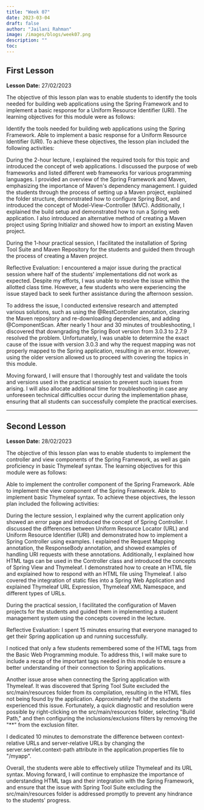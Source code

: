 ```yaml
---
title: "Week 07"
date: 2023-03-04
draft: false
author: "Jailani Rahman"
image: /images/blogs/week07.png
description: ""
toc:
---
```


## First Lesson

**Lesson Date:** 27/02/2023

The objective of this lesson plan was to enable students to identify the tools needed for building web applications using the Spring Framework and to implement a basic response for a Uniform Resource Identifier (URI). The learning objectives for this module were as follows:

Identify the tools needed for building web applications using the Spring Framework.
Able to implement a basic response for a Uniform Resource Identifier (URI).
To achieve these objectives, the lesson plan included the following activities:

During the 2-hour lecture, I explained the required tools for this topic and introduced the concept of web applications. I discussed the purpose of web frameworks and listed different web frameworks for various programming languages. I provided an overview of the Spring Framework and Maven, emphasizing the importance of Maven's dependency management. I guided the students through the process of setting up a Maven project, explained the folder structure, demonstrated how to configure Spring Boot, and introduced the concept of Model-View-Controller (MVC). Additionally, I explained the build setup and demonstrated how to run a Spring web application. I also introduced an alternative method of creating a Maven project using Spring Initializr and showed how to import an existing Maven project.

During the 1-hour practical session, I facilitated the installation of Spring Tool Suite and Maven Repository for the students and guided them through the process of creating a Maven project.

Reflective Evaluation:
I encountered a major issue during the practical session where half of the students' implementations did not work as expected. Despite my efforts, I was unable to resolve the issue within the allotted class time. However, a few students who were experiencing the issue stayed back to seek further assistance during the afternoon session.

To address the issue, I conducted extensive research and attempted various solutions, such as using the @RestController annotation, clearing the Maven repository and re-downloading dependencies, and adding @ComponentScan. After nearly 1 hour and 30 minutes of troubleshooting, I discovered that downgrading the Spring Boot version from 3.0.3 to 2.7.9 resolved the problem. Unfortunately, I was unable to determine the exact cause of the issue with version 3.0.3 and why the request mapping was not properly mapped to the Spring application, resulting in an error. However, using the older version allowed us to proceed with covering the topics in this module.

Moving forward, I will ensure that I thoroughly test and validate the tools and versions used in the practical session to prevent such issues from arising. I will also allocate additional time for troubleshooting in case any unforeseen technical difficulties occur during the implementation phase, ensuring that all students can successfully complete the practical exercises.

---

## Second Lesson

**Lesson Date:** 28/02/2023

The objective of this lesson plan was to enable students to implement the controller and view components of the Spring Framework, as well as gain proficiency in basic Thymeleaf syntax. The learning objectives for this module were as follows:

Able to implement the controller component of the Spring Framework.
Able to implement the view component of the Spring Framework.
Able to implement basic Thymeleaf syntax.
To achieve these objectives, the lesson plan included the following activities:

During the lecture session, I explained why the current application only showed an error page and introduced the concept of Spring Controller. I discussed the differences between Uniform Resource Locator (URL) and Uniform Resource Identifier (URI) and demonstrated how to implement a Spring Controller using examples. I explained the Request Mapping annotation, the ResponseBody annotation, and showed examples of handling URI requests with these annotations. Additionally, I explained how HTML tags can be used in the Controller class and introduced the concepts of Spring View and Thymeleaf. I demonstrated how to create an HTML file and explained how to respond with an HTML file using Thymeleaf. I also covered the integration of static files into a Spring Web Application and explained Thymeleaf URL Expression, Thymeleaf XML Namespace, and different types of URLs.

During the practical session, I facilitated the configuration of Maven projects for the students and guided them in implementing a student management system using the concepts covered in the lecture.

Reflective Evaluation:
I spent 15 minutes ensuring that everyone managed to get their Spring application up and running successfully.

I noticed that only a few students remembered some of the HTML tags from the Basic Web Programming module. To address this, I will make sure to include a recap of the important tags needed in this module to ensure a better understanding of their connection to Spring applications.

Another issue arose when connecting the Spring application with Thymeleaf. It was discovered that Spring Tool Suite excluded the src/main/resources folder from its compilation, resulting in the HTML files not being found by the application. Approximately half of the students experienced this issue. Fortunately, a quick diagnostic and resolution were possible by right-clicking on the src/main/resources folder, selecting "Build Path," and then configuring the inclusions/exclusions filters by removing the "**" from the exclusion filter.

I dedicated 10 minutes to demonstrate the difference between context-relative URLs and server-relative URLs by changing the server.servlet.context-path attribute in the application.properties file to "/myapp".

Overall, the students were able to effectively utilize Thymeleaf and its URL syntax. Moving forward, I will continue to emphasize the importance of understanding HTML tags and their integration with the Spring Framework, and ensure that the issue with Spring Tool Suite excluding the src/main/resources folder is addressed promptly to prevent any hindrance to the students' progress.

